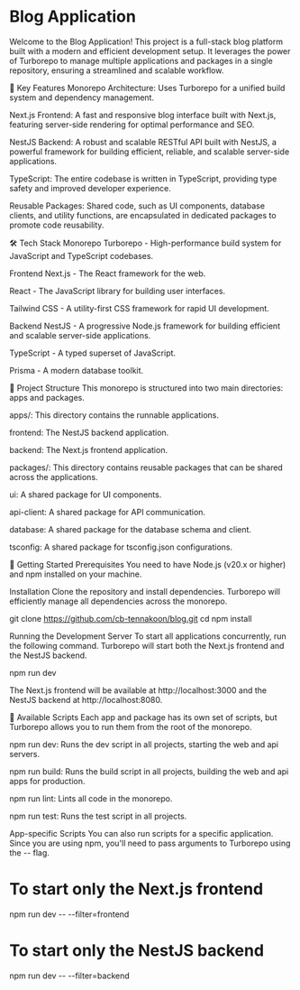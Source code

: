 # Blog Application

Welcome to the Blog Application! This project is a full-stack blog platform built with a modern and efficient development setup. It leverages the power of Turborepo to manage multiple applications and packages in a single repository, ensuring a streamlined and scalable workflow.

🚀 Key Features
Monorepo Architecture: Uses Turborepo for a unified build system and dependency management.

Next.js Frontend: A fast and responsive blog interface built with Next.js, featuring server-side rendering for optimal performance and SEO.

NestJS Backend: A robust and scalable RESTful API built with NestJS, a powerful framework for building efficient, reliable, and scalable server-side applications.

TypeScript: The entire codebase is written in TypeScript, providing type safety and improved developer experience.

Reusable Packages: Shared code, such as UI components, database clients, and utility functions, are encapsulated in dedicated packages to promote code reusability.

🛠️ Tech Stack
Monorepo
Turborepo - High-performance build system for JavaScript and TypeScript codebases.

Frontend
Next.js - The React framework for the web.

React - The JavaScript library for building user interfaces.

Tailwind CSS - A utility-first CSS framework for rapid UI development.

Backend
NestJS - A progressive Node.js framework for building efficient and scalable server-side applications.

TypeScript - A typed superset of JavaScript.

Prisma - A modern database toolkit.

📁 Project Structure
This monorepo is structured into two main directories: apps and packages.

apps/: This directory contains the runnable applications.

frontend: The NestJS backend application.

backend: The Next.js frontend application.

packages/: This directory contains reusable packages that can be shared across the applications.

ui: A shared package for UI components.

api-client: A shared package for API communication.

database: A shared package for the database schema and client.

tsconfig: A shared package for tsconfig.json configurations.

🏁 Getting Started
Prerequisites
You need to have Node.js (v20.x or higher) and npm installed on your machine.

Installation
Clone the repository and install dependencies. Turborepo will efficiently manage all dependencies across the monorepo.

git clone https://github.com/cb-tennakoon/blog.git
cd <your-repo-directory>
npm install


Running the Development Server
To start all applications concurrently, run the following command. Turborepo will start both the Next.js frontend and the NestJS backend.

npm run dev


The Next.js frontend will be available at http://localhost:3000 and the NestJS backend at http://localhost:8080.

📜 Available Scripts
Each app and package has its own set of scripts, but Turborepo allows you to run them from the root of the monorepo.

npm run dev: Runs the dev script in all projects, starting the web and api servers.

npm run build: Runs the build script in all projects, building the web and api apps for production.

npm run lint: Lints all code in the monorepo.

npm run test: Runs the test script in all projects.

App-specific Scripts
You can also run scripts for a specific application. Since you are using npm, you'll need to pass arguments to Turborepo using the -- flag.

# To start only the Next.js frontend
npm run dev -- --filter=frontend

# To start only the NestJS backend
npm run dev -- --filter=backend